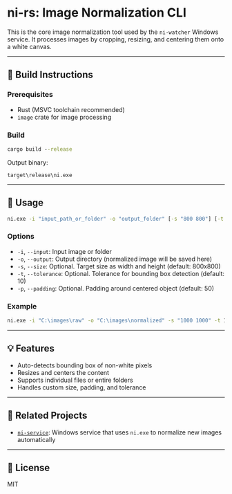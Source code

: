 # ni-rs: Image Normalization CLI

This is the core image normalization tool used by the `ni-watcher` Windows service.
It processes images by cropping, resizing, and centering them onto a white canvas.

---

## 🔧 Build Instructions

### Prerequisites
- Rust (MSVC toolchain recommended)
- `image` crate for image processing

### Build
```cmd
cargo build --release
```

Output binary:
```
target\release\ni.exe
```

---

## 🚀 Usage
```cmd
ni.exe -i "input_path_or_folder" -o "output_folder" [-s "800 800"] [-t 10] [-p 50]
```

### Options
- `-i`, `--input`: Input image or folder
- `-o`, `--output`: Output directory (normalized image will be saved here)
- `-s`, `--size`: Optional. Target size as width and height (default: 800x800)
- `-t`, `--tolerance`: Optional. Tolerance for bounding box detection (default: 10)
- `-p`, `--padding`: Optional. Padding around centered object (default: 50)

### Example
```cmd
ni.exe -i "C:\images\raw" -o "C:\images\normalized" -s "1000 1000" -t 15 -p 40
```

---

## 💡 Features
- Auto-detects bounding box of non-white pixels
- Resizes and centers the content
- Supports individual files or entire folders
- Handles custom size, padding, and tolerance

---

## 🔗 Related Projects
- [`ni-service`](https://github.com/YOUR_USERNAME/ni-watcher): Windows service that uses `ni.exe` to normalize new images automatically

---

## 📃 License
MIT
